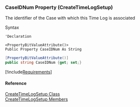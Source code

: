 ﻿### CaseIDNum Property (CreateTimeLogSetup)

The identifier of the Case with which this Time Log is associated

Syntax

```vbnet
'Declaration

<PropertyBitValueAttribute()>
Public Property CaseIDNum As String
```

```csharp
[PropertyBitValueAttribute()]
public string CaseIDNum {get; set;}
```

[!include[Requirements](../partials/requirements.md)]

#### Reference

[CreateTimeLogSetup Class](FChoice.Toolkits.Clarify~FChoice.Toolkits.Clarify.FieldOps.CreateTimeLogSetup.md)  
[CreateTimeLogSetup Members](FChoice.Toolkits.Clarify~FChoice.Toolkits.Clarify.FieldOps.CreateTimeLogSetup_members.md)